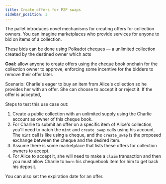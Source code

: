 ```yaml
---
title: Create offers for P2P swaps
sidebar_position: 3
---
```


The pallet introduces novel mechanisms for creating offers for collection owners.
You can imagine marketplaces who provide services for anyone to bid on items of a collection.

These bids can be done using Polkadot cheques &mdash; a unlimited collection created by the destined owner which acts 

**Goal:** allow anyone to create offers using the cheque book onchain for the collection owner to approve, enforcing some incentive for the bidders to remove their offer later.

Scenario: Charlie's eager to buy an item from Alice's collection so he provides her with an offer. She can choose to accept it or reject it. If the offer is accepted,

Steps to test this use case out:

1. Create a public collection with an unlimited supply using the Charlie account as owner of this cheque book.
2. For Charlie to submit an offer on a specific item of Alice's collection, you'll need to batch the `mint` and `create_swap` calls using his account. The `mint` call is like using a cheque, and the `create_swap` is the proposed exchange between the cheque and the desired item.
4. Assume there is some marketplace that lists these offers for collection owners to accept. 
5. For Alice to accept it, she will need to make a `claim` transaction and then you must allow Charlie to `burn` his chequebook item for him to get back his deposit.

You can also set the expiration date for an offer.
